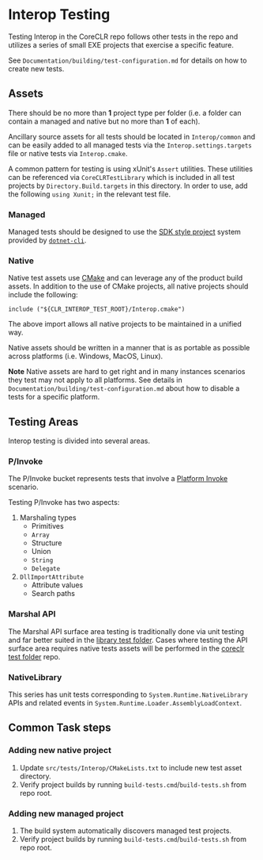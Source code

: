 # Interop Testing

Testing Interop in the CoreCLR repo follows other tests in the repo and utilizes a series of small EXE projects that exercise a specific feature.

See `Documentation/building/test-configuration.md` for details on how to create new tests.

## Assets

There should be no more than **1** project type per folder (i.e. a folder can contain a managed and native but no more than **1** of each).

Ancillary source assets for all tests should be located in `Interop/common` and can be easily added to all managed tests via the `Interop.settings.targets` file or native tests via `Interop.cmake`.

A common pattern for testing is using xUnit's `Assert` utilities. These utilities can be referenced via `CoreCLRTestLibrary` which is included in all test projects by `Directory.Build.targets` in this directory. In order to use, add the following `using Xunit;` in the relevant test file.

### Managed

Managed tests should be designed to use the [SDK style project](https://docs.microsoft.com/en-us/dotnet/core/tools/csproj) system provided by [`dotnet-cli`](https://github.com/dotnet/cli).

### Native

Native test assets use [CMake](https://cmake.org/) and can leverage any of the product build assets. In addition to the use of CMake projects, all native projects should include the following:

`include ("${CLR_INTEROP_TEST_ROOT}/Interop.cmake")`

The above import allows all native projects to be maintained in a unified way.

Native assets should be written in a manner that is as portable as possible across platforms (i.e. Windows, MacOS, Linux).

**Note** Native assets are hard to get right and in many instances scenarios they test may not apply to all platforms. See details in `Documentation/building/test-configuration.md` about how to disable a tests for a specific platform.

## Testing Areas

Interop testing is divided into several areas.

### P/Invoke

The P/Invoke bucket represents tests that involve a [Platform Invoke](https://docs.microsoft.com/en-us/dotnet/standard/native-interop) scenario.

Testing P/Invoke has two aspects:

1) Marshaling types
    * Primitives
    * `Array`
    * Structure
    * Union
    * `String`
    * `Delegate`
1) `DllImportAttribute`
    * Attribute values
    * Search paths

### Marshal API

The Marshal API surface area testing is traditionally done via unit testing and far better suited in the [library test folder](https://github.com/dotnet/runtime/tree/main/src/libraries/System.Runtime.InteropServices/tests). Cases where testing the API surface area requires native tests assets will be performed in the [coreclr test folder](https://github.com/dotnet/runtime/tree/main/src/tests/Interop) repo.

### NativeLibrary

This series has unit tests corresponding to `System.Runtime.NativeLibrary` APIs and related events in `System.Runtime.Loader.AssemblyLoadContext`.

## Common Task steps

### Adding new native project
1) Update `src/tests/Interop/CMakeLists.txt` to include new test asset directory.
1) Verify project builds by running `build-tests.cmd`/`build-tests.sh` from repo root.

### Adding new managed project
1) The build system automatically discovers managed test projects.
1) Verify project builds by running `build-tests.cmd`/`build-tests.sh` from repo root.
